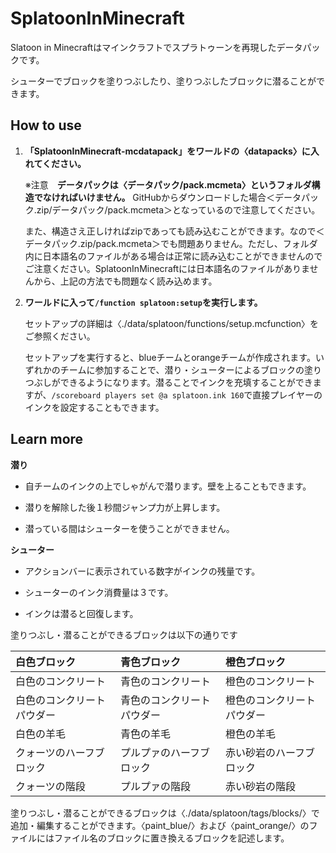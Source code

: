 # SplatoonInMinecraft
Slatoon in Minecraftはマインクラフトでスプラトゥーンを再現したデータパックです。

シューターでブロックを塗りつぶしたり、塗りつぶしたブロックに潜ることができます。

## How to use
1. **「SplatoonInMinecraft-mcdatapack」をワールドの〈datapacks〉に入れてください。**

   ※注意　**データパックは〈データパック/pack.mcmeta〉というフォルダ構造でなければいけません。** GitHubからダウンロードした場合＜データパック.zip/データパック/pack.mcmeta＞となっているので注意してください。

   また、構造さえ正しければzipであっても読み込むことができます。なので＜データパック.zip/pack.mcmeta＞でも問題ありません。ただし、フォルダ内に日本語名のファイルがある場合は正常に読み込むことができませんのでご注意ください。SplatoonInMinecraftには日本語名のファイルがありませんから、上記の方法でも問題なく読み込めます。

2. **ワールドに入って`/function splatoon:setup`を実行します。**

   セットアップの詳細は〈./data/splatoon/functions/setup.mcfunction〉をご参照ください。

   セットアップを実行すると、blueチームとorangeチームが作成されます。いずれかのチームに参加することで、潜り・シューターによるブロックの塗りつぶしができるようになります。潜ることでインクを充填することができますが、`/scoreboard players set @a splatoon.ink 160`で直接プレイヤーのインクを設定することもできます。

## Learn more
**潜り**

* 自チームのインクの上でしゃがんで潜ります。壁を上ることもできます。

* 潜りを解除した後１秒間ジャンプ力が上昇します。

* 潜っている間はシューターを使うことができません。

**シューター**

* アクションバーに表示されている数字がインクの残量です。

* シューターのインク消費量は３です。

* インクは潜ると回復します。


塗りつぶし・潜ることができるブロックは以下の通りです

| 白色ブロック               | 青色ブロック               | 橙色ブロック               |
| :------------------------- | :------------------------- | :------------------------- |
| 白色のコンクリート         | 青色のコンクリート         | 橙色のコンクリート         |
| 白色のコンクリートパウダー | 青色のコンクリートパウダー | 橙色のコンクリートパウダー |
| 白色の羊毛                 | 青色の羊毛                 | 橙色の羊毛                 |
| クォーツのハーフブロック   | プルプァのハーフブロック   | 赤い砂岩のハーフブロック   |
| クォーツの階段             | プルプァの階段             | 赤い砂岩の階段             |

塗りつぶし・潜ることができるブロックは〈./data/splatoon/tags/blocks/〉で追加・編集することができます。〈paint_blue/〉および〈paint_orange/〉のファイルにはファイル名のブロックに置き換えるブロックを記述します。
